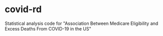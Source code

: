 # covid-rd
Statistical analysis code for "Association Between Medicare Eligibility and Excess Deaths From COVID-19 in the US"
